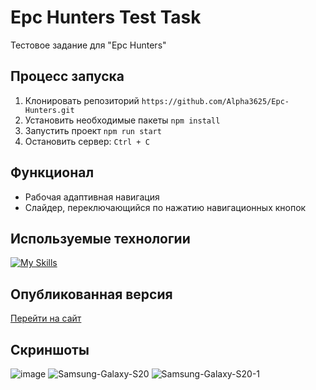 # Epc Hunters Test Task
Тестовое задание для "Epc Hunters"

## Процесс запуска
1. Клонировать репозиторий ```https://github.com/Alpha3625/Epc-Hunters.git```
2. Установить необходимые пакеты ```npm install```
3. Запустить проект ```npm run start```
4. Остановить сервер: ```Ctrl + C```

## Функционал
- Рабочая адаптивная навигация
- Слайдер, переключающийся по нажатию навигационных кнопок
   
## Используемые технологии
[![My Skills](https://skillicons.dev/icons?i=html,sass,javascript,webpack)](https://skillicons.dev)

## Опубликованная версия
[Перейти на сайт](https://alpha3625.github.io/Epc-Hunters/)

## Скриншоты
![image](https://github.com/user-attachments/assets/d01e2d15-d74c-4bfe-ae4d-1d61259532c2)
![Samsung-Galaxy-S20](https://github.com/user-attachments/assets/24ba5c30-a904-4e3a-9b5b-d0aa490b172b)
![Samsung-Galaxy-S20-1](https://github.com/user-attachments/assets/9bcf3579-d53b-4cbc-8993-93e5daeee62a)
